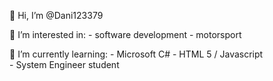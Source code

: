    👋 Hi, I’m @Dani123379
   
   👀  I’m interested in:
      - software development
      - motorsport
      
   🌱 I’m currently learning:
      - Microsoft C#
      - HTML 5 / Javascript     
      - System Engineer student

<!---
Dani123379/Dani123379 is a ✨ special ✨ repository because its `README.md` (this file) appears on your GitHub profile.
You can click the Preview link to take a look at your changes.
--->

